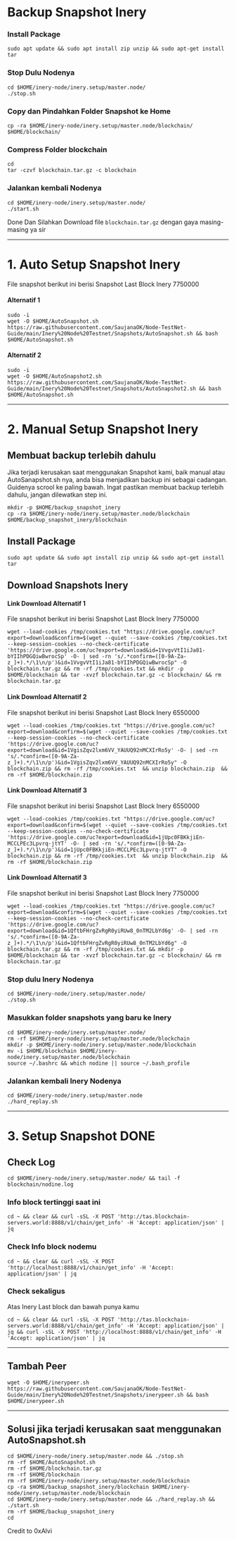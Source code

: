 # Backup Snapshot Inery
### Install Package
```
sudo apt update && sudo apt install zip unzip && sudo apt-get install tar
```
### Stop Dulu Nodenya
```
cd $HOME/inery-node/inery.setup/master.node/
./stop.sh
```
### Copy dan Pindahkan Folder Snapshot ke Home
```
cp -ra $HOME/inery-node/inery.setup/master.node/blockchain/ $HOME/blockchain/
```
### Compress Folder blockchain
```
cd
tar -czvf blockchain.tar.gz -c blockchain
```
### Jalankan kembali Nodenya
```
cd $HOME/inery-node/inery.setup/master.node/
./start.sh
```
Done Dan Silahkan Download file `blockchain.tar.gz` dengan gaya masing-masing ya sir
___________________________________
# 1. Auto Setup Snapshot Inery
File snapshot berikut ini berisi Snapshot Last Block Inery 7750000
#### Alternatif 1
```
sudo -i
wget -O $HOME/AutoSnapshot.sh https://raw.githubusercontent.com/SaujanaOK/Node-TestNet-Guide/main/Inery%20Node%20Testnet/Snapshots/AutoSnapshot.sh && bash $HOME/AutoSnapshot.sh
```
#### Alternatif 2
```
sudo -i
wget -O $HOME/AutoSnapshot2.sh https://raw.githubusercontent.com/SaujanaOK/Node-TestNet-Guide/main/Inery%20Node%20Testnet/Snapshots/AutoSnapshot2.sh && bash $HOME/AutoSnapshot.sh
```

___________________________________
# 2. Manual Setup Snapshot Inery
## Membuat backup terlebih dahulu
Jika terjadi kerusakan saat menggunakan Snapshot kami, baik manual atau AutoSanapshot.sh nya, anda bisa menjadikan backup ini sebagai cadangan. Guidenya scrool ke paling bawah. Ingat pastikan membuat backup terlebih dahulu, jangan dilewatkan step ini.
```
mkdir -p $HOME/backup_snapshot_inery
cp -ra $HOME/inery-node/inery.setup/master.node/blockchain $HOME/backup_snapshot_inery/blockchain
```
## Install Package
```
sudo apt update && sudo apt install zip unzip && sudo apt-get install tar
```
## Download Snapshots Inery
#### Link Download Alternatif 1
File snapshot berikut ini berisi Snapshot Last Block Inery 7750000
```
wget --load-cookies /tmp/cookies.txt "https://drive.google.com/uc?export=download&confirm=$(wget --quiet --save-cookies /tmp/cookies.txt --keep-session-cookies --no-check-certificate 'https://drive.google.com/uc?export=download&id=1VvgvVtI1iJa81-bYIIhPDGQiwBwrocSp' -O- | sed -rn 's/.*confirm=([0-9A-Za-z_]+).*/\1\n/p')&id=1VvgvVtI1iJa81-bYIIhPDGQiwBwrocSp" -O blockchain.tar.gz && rm -rf /tmp/cookies.txt && mkdir -p $HOME/blockchain && tar -xvzf blockchain.tar.gz -c blockchain/ && rm blockchain.tar.gz
```
#### Link Download Alternatif 2
File snapshot berikut ini berisi Snapshot Last Block Inery 6550000
```
wget --load-cookies /tmp/cookies.txt "https://drive.google.com/uc?export=download&confirm=$(wget --quiet --save-cookies /tmp/cookies.txt --keep-session-cookies --no-check-certificate 'https://drive.google.com/uc?export=download&id=1VgisZqv2lxm6VV_YAUUQ92nMCXIrRo5y' -O- | sed -rn 's/.*confirm=([0-9A-Za-z_]+).*/\1\n/p')&id=1VgisZqv2lxm6VV_YAUUQ92nMCXIrRo5y" -O blockchain.zip && rm -rf /tmp/cookies.txt  && unzip blockchain.zip  && rm -rf $HOME/blockchain.zip
```
#### Link Download Alternatif 3
File snapshot berikut ini berisi Snapshot Last Block Inery 6550000
```
wget --load-cookies /tmp/cookies.txt "https://drive.google.com/uc?export=download&confirm=$(wget --quiet --save-cookies /tmp/cookies.txt --keep-session-cookies --no-check-certificate 'https://drive.google.com/uc?export=download&id=1jUpc0FBKkjiEn-MCCLPEc3Lpvrq-jtYT' -O- | sed -rn 's/.*confirm=([0-9A-Za-z_]+).*/\1\n/p')&id=1jUpc0FBKkjiEn-MCCLPEc3Lpvrq-jtYT" -O blockchain.zip && rm -rf /tmp/cookies.txt  && unzip blockchain.zip  && rm -rf $HOME/blockchain.zip
```
#### Link Download Alternatif 3
File snapshot berikut ini berisi Snapshot Last Block Inery 7750000
```
wget --load-cookies /tmp/cookies.txt "https://drive.google.com/uc?export=download&confirm=$(wget --quiet --save-cookies /tmp/cookies.txt --keep-session-cookies --no-check-certificate 'https://drive.google.com/uc?export=download&id=1QftbFHrgZvRgR0yiRUw8_0nTM2LbYd6g' -O- | sed -rn 's/.*confirm=([0-9A-Za-z_]+).*/\1\n/p')&id=1QftbFHrgZvRgR0yiRUw8_0nTM2LbYd6g" -O blockchain.tar.gz && rm -rf /tmp/cookies.txt && mkdir -p $HOME/blockchain && tar -xvzf blockchain.tar.gz -c blockchain/ && rm blockchain.tar.gz
```

### Stop dulu Inery Nodenya
```
cd $HOME/inery-node/inery.setup/master.node/
./stop.sh
```
### Masukkan folder snapshots yang baru ke Inery
```
cd $HOME/inery-node/inery.setup/master.node/
rm -rf $HOME/inery-node/inery.setup/master.node/blockchain
mkdir -p $HOME/inery-node/inery.setup/master.node/blockchain
mv -i $HOME/blockchain $HOME/inery-node/inery.setup/master.node/blockchain
source ~/.bashrc && which nodine || source ~/.bash_profile
```

### Jalankan kembali Inery Nodenya
```
cd $HOME/inery-node/inery.setup/master.node
./hard_replay.sh
```

___________________________________
# 3. Setup Snapshot DONE

## Check Log
```
cd $HOME/inery-node/inery.setup/master.node/ && tail -f blockchain/nodine.log
```
### Info block tertinggi saat ini
```
cd ~ && clear && curl -sSL -X POST 'http://tas.blockchain-servers.world:8888/v1/chain/get_info' -H 'Accept: application/json' | jq
```
### Check Info block nodemu
```
cd ~ && clear && curl -sSL -X POST 'http://localhost:8888/v1/chain/get_info' -H 'Accept: application/json' | jq
```
### Check sekaligus
Atas Inery Last block dan bawah punya kamu
```
cd ~ && clear && curl -sSL -X POST 'http://tas.blockchain-servers.world:8888/v1/chain/get_info' -H 'Accept: application/json' | jq && curl -sSL -X POST 'http://localhost:8888/v1/chain/get_info' -H 'Accept: application/json' | jq
```
___________________________________

## Tambah Peer
```
wget -O $HOME/inerypeer.sh https://raw.githubusercontent.com/SaujanaOK/Node-TestNet-Guide/main/Inery%20Node%20Testnet/Snapshots/inerypeer.sh && bash $HOME/inerypeer.sh
```
___________________________________

## Solusi jika terjadi kerusakan saat menggunakan AutoSnapshot.sh
```
cd $HOME/inery-node/inery.setup/master.node && ./stop.sh
rm -rf $HOME/AutoSnapshot.sh
rm -rf $HOME/blockchain.tar.gz
rm -rf $HOME/blockchain
rm -rf $HOME/inery-node/inery.setup/master.node/blockchain
cp -ra $HOME/backup_snapshot_inery/blockchain $HOME/inery-node/inery.setup/master.node/blockchain
cd $HOME/inery-node/inery.setup/master.node && ./hard_replay.sh && ./start.sh
rm -rf $HOME/backup_snapshot_inery
cd
```

Credit to 0xAlvi
